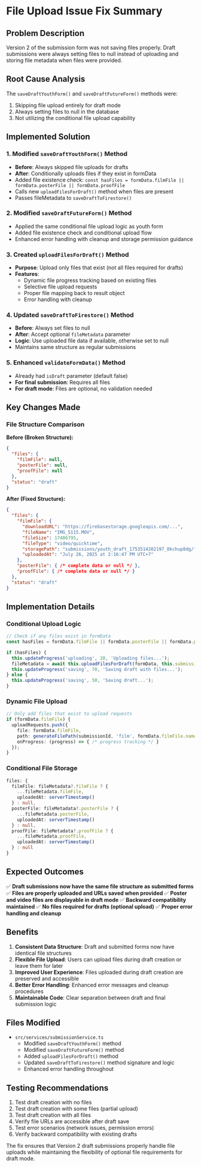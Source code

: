 # File Upload Issue Fix Summary

## Problem Description
Version 2 of the submission form was not saving files properly. Draft submissions were always setting files to null instead of uploading and storing file metadata when files were provided.

## Root Cause Analysis
The `saveDraftYouthForm()` and `saveDraftFutureForm()` methods were:
1. Skipping file upload entirely for draft mode
2. Always setting files to null in the database
3. Not utilizing the conditional file upload capability

## Implemented Solution

### 1. Modified `saveDraftYouthForm()` Method
- **Before**: Always skipped file uploads for drafts
- **After**: Conditionally uploads files if they exist in formData
- Added file existence check: `const hasFiles = formData.filmFile || formData.posterFile || formData.proofFile`
- Calls new `uploadFilesForDraft()` method when files are present
- Passes fileMetadata to `saveDraftToFirestore()`

### 2. Modified `saveDraftFutureForm()` Method  
- Applied the same conditional file upload logic as youth form
- Added file existence check and conditional upload flow
- Enhanced error handling with cleanup and storage permission guidance

### 3. Created `uploadFilesForDraft()` Method
- **Purpose**: Upload only files that exist (not all files required for drafts)
- **Features**:
  - Dynamic file progress tracking based on existing files
  - Selective file upload requests
  - Proper file mapping back to result object
  - Error handling with cleanup

### 4. Updated `saveDraftToFirestore()` Method
- **Before**: Always set files to null
- **After**: Accept optional `fileMetadata` parameter
- **Logic**: Use uploaded file data if available, otherwise set to null
- Maintains same structure as regular submissions

### 5. Enhanced `validateFormData()` Method
- Already had `isDraft` parameter (default false)
- **For final submission**: Requires all files
- **For draft mode**: Files are optional, no validation needed

## Key Changes Made

### File Structure Comparison

**Before (Broken Structure):**
```json
{
  "files": {
    "filmFile": null,
    "posterFile": null, 
    "proofFile": null
  },
  "status": "draft"
}
```

**After (Fixed Structure):**
```json
{
  "files": {
    "filmFile": {
      "downloadURL": "https://firebasestorage.googleapis.com/...",
      "fileName": "IMG_5115.MOV",
      "fileSize": 17486795,
      "fileType": "video/quicktime", 
      "storagePath": "submissions/youth_draft_1753514202197_0kchup8dg/film/1753514202199_IMG_5115.MOV",
      "uploadedAt": "July 26, 2025 at 2:16:47 PM UTC+7"
    },
    "posterFile": { /* complete data or null */ },
    "proofFile": { /* complete data or null */ }
  },
  "status": "draft"
}
```

## Implementation Details

### Conditional Upload Logic
```typescript
// Check if any files exist in formData
const hasFiles = formData.filmFile || formData.posterFile || formData.proofFile;

if (hasFiles) {
  this.updateProgress('uploading', 20, 'Uploading files...');
  fileMetadata = await this.uploadFilesForDraft(formData, this.submissionId);
  this.updateProgress('saving', 70, 'Saving draft with files...');
} else {
  this.updateProgress('saving', 50, 'Saving draft...');
}
```

### Dynamic File Upload
```typescript
// Only add files that exist to upload requests
if (formData.filmFile) {
  uploadRequests.push({
    file: formData.filmFile,
    path: generateFilePath(submissionId, 'film', formData.filmFile.name),
    onProgress: (progress) => { /* progress tracking */ }
  });
}
```

### Conditional File Storage
```typescript
files: {
  filmFile: fileMetadata?.filmFile ? {
    ...fileMetadata.filmFile,
    uploadedAt: serverTimestamp()
  } : null,
  posterFile: fileMetadata?.posterFile ? {
    ...fileMetadata.posterFile,
    uploadedAt: serverTimestamp()
  } : null,
  proofFile: fileMetadata?.proofFile ? {
    ...fileMetadata.proofFile,
    uploadedAt: serverTimestamp()
  } : null
}
```

## Expected Outcomes

✅ **Draft submissions now have the same file structure as submitted forms**
✅ **Files are properly uploaded and URLs saved when provided**
✅ **Poster and video files are displayable in draft mode**
✅ **Backward compatibility maintained**
✅ **No files required for drafts (optional upload)**
✅ **Proper error handling and cleanup**

## Benefits

1. **Consistent Data Structure**: Draft and submitted forms now have identical file structures
2. **Flexible File Upload**: Users can upload files during draft creation or leave them for later
3. **Improved User Experience**: Files uploaded during draft creation are preserved and accessible
4. **Better Error Handling**: Enhanced error messages and cleanup procedures
5. **Maintainable Code**: Clear separation between draft and final submission logic

## Files Modified

- `src/services/submissionService.ts`
  - Modified `saveDraftYouthForm()` method
  - Modified `saveDraftFutureForm()` method  
  - Added `uploadFilesForDraft()` method
  - Updated `saveDraftToFirestore()` method signature and logic
  - Enhanced error handling throughout

## Testing Recommendations

1. Test draft creation with no files
2. Test draft creation with some files (partial upload)
3. Test draft creation with all files
4. Verify file URLs are accessible after draft save
5. Test error scenarios (network issues, permission errors)
6. Verify backward compatibility with existing drafts

The fix ensures that Version 2 draft submissions properly handle file uploads while maintaining the flexibility of optional file requirements for draft mode.
